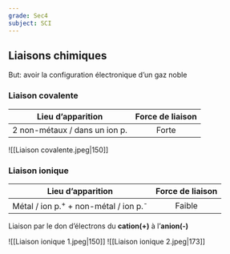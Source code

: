 ```yaml
---
grade: Sec4
subject: SCI
---
```


## Liaisons chimiques

But: avoir la configuration électronique d’un gaz noble

### Liaison covalente

|       Lieu d’apparition        | Force de liaison |
|:------------------------------:|:----------------:|
| 2 non-métaux / dans un ion p. |      Forte       |

![[Liaison covalente.jpeg|150]]

### Liaison ionique

|                       Lieu d’apparition                       | Force de liaison |
|:-------------------------------------------------------------:|:----------------:|
| Métal / ion p.<sup>+</sup> + non-métal / ion p.<sup>-</sup> |      Faible      |

Liaison par le don d’électrons du **cation(+)** à l’**anion(-)**

![[Liaison ionique 1.jpeg|150]] ![[Liaison ionique 2.jpeg|173]]